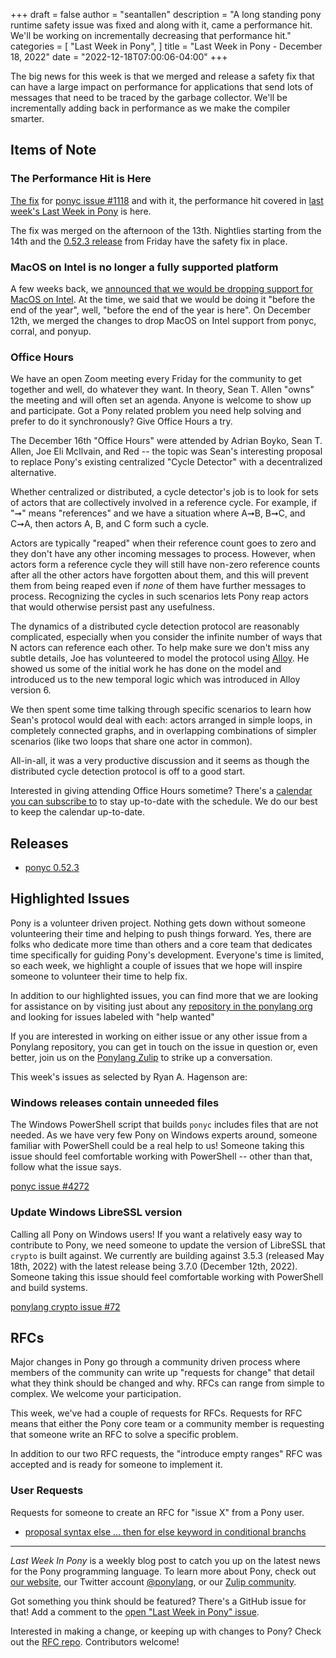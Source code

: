 +++
draft = false
author = "seantallen"
description = "A long standing pony runtime safety issue was fixed and along with it, came a performance hit. We'll be working on incrementally decreasing that performance hit."
categories = [
    "Last Week in Pony",
]
title = "Last Week in Pony - December 18, 2022"
date = "2022-12-18T07:00:06-04:00"
+++

The big news for this week is that we merged and release a safety fix that can have a large impact on performance for applications that send lots of messages that need to be traced by the garbage collector. We'll be incrementally adding back in performance as we make the compiler smarter.

<!--more-->

## Items of Note

### The Performance Hit is Here

[The fix](https://github.com/ponylang/ponyc/pull/4256) for [ponyc issue #1118](https://github.com/ponylang/ponyc/issues/1118) and with it, the performance hit covered in [last week's Last Week in Pony](https://www.ponylang.io/blog/2022/12/last-week-in-pony---december-11-2022/#a-performance-hit-is-coming) is here.

The fix was merged on the afternoon of the 13th. Nightlies starting from the 14th and the [0.52.3 release](https://github.com/ponylang/ponyc/releases/tag/0.52.3) from Friday have the safety fix in place.

### MacOS on Intel is no longer a fully supported platform

A few weeks back, we [announced that we would be dropping support for MacOS on Intel](https://www.ponylang.io/blog/2022/11/last-week-in-pony---november-27-2022/#ending-macos-on-intel-as-a-fully-supported-platform). At the time, we said that we would be doing it "before the end of the year", well, "before the end of the year is here". On December 12th, we merged the changes to drop MacOS on Intel support from ponyc, corral, and ponyup.

### Office Hours

We have an open Zoom meeting every Friday for the community to get together and well, do whatever they want. In theory, Sean T. Allen "owns" the meeting and will often set an agenda. Anyone is welcome to show up and participate. Got a Pony related problem you need help solving and prefer to do it synchronously? Give Office Hours a try.

The December 16th "Office Hours" were attended by Adrian Boyko, Sean T. Allen, Joe Eli McIlvain, and Red -- the topic was Sean's interesting proposal to replace Pony's existing centralized "Cycle Detector" with a decentralized alternative.

Whether centralized or distributed, a cycle detector's job is to look for sets of actors that are collectively involved in a reference cycle. For example, if "➞" means "references" and we have a situation where A➞B, B➞C, and C➞A, then actors A, B, and C form such a cycle.

Actors are typically "reaped" when their reference count goes to zero and they don't have any other incoming messages to process. However, when actors form a reference cycle they will still have non-zero reference counts after all the other actors have forgotten about them, and this will prevent them from being reaped even if *none* of them have further messages to process. Recognizing the cycles in such scenarios lets Pony reap actors that would otherwise persist past any usefulness.

The dynamics of a distributed cycle detection protocol are reasonably complicated, especially when you consider the infinite number of ways that N actors can reference each other. To help make sure we don't miss any subtle details, Joe has volunteered to model the protocol using [Alloy](https://alloytools.org/). He showed us some of the initial work he has done on the model and introduced us to the new temporal logic which was introduced in Alloy version 6.

We then spent some time talking through specific scenarios to learn how Sean's protocol would deal with each: actors arranged in simple loops, in completely connected graphs, and in overlapping combinations of simpler scenarios (like two loops that share one actor in common).

All-in-all, it was a very productive discussion and it seems as though the distributed cycle detection protocol is off to a good start.

Interested in giving attending Office Hours sometime? There's a [calendar you can subscribe to](https://calendar.google.com/calendar/ical/4465e68ae24131ae00461a40893f2637a2c9ac510e311a44ff78680e2f183ce3%40group.calendar.google.com/public/basic.ics) to stay up-to-date with the schedule. We do our best to keep the calendar up-to-date.

## Releases

- [ponyc 0.52.3](https://github.com/ponylang/ponyc/releases/tag/0.52.3)

## Highlighted Issues

Pony is a volunteer driven project. Nothing gets down without someone volunteering their time and helping to push things forward. Yes, there are folks who dedicate more time than others and a core team that dedicates time specifically for guiding Pony's development. Everyone's time is limited, so each week, we highlight a couple of issues that we hope will inspire someone to volunteer their time to help fix.

In addition to our highlighted issues, you can find more that we are looking for assistance on by visiting just about any [repository in the ponylang org](https://github.com/ponylang/) and looking for issues labeled with "help wanted"

If you are interested in working on either issue or any other issue from a Ponylang repository, you can get in touch on the issue in question or, even better, join us on the [Ponylang Zulip](https://ponylang.zulipchat.com/) to strike up a conversation.

This week's issues as selected by Ryan A. Hagenson are:

### Windows releases contain unneeded files

The Windows PowerShell script that builds `ponyc` includes files that are not needed. As we have very few Pony on Windows experts around, someone familiar with PowerShell could be a real help to us! Someone taking this issue should feel comfortable working with PowerShell -- other than that, follow what the issue says.

[ponyc issue #4272](https://github.com/ponylang/ponyc/issues/4272)

### Update Windows LibreSSL version

Calling all Pony on Windows users! If you want a relatively easy way to contribute to Pony, we need someone to update the version of LibreSSL that `crypto` is built against. We currently are building against 3.5.3 (released May 18th, 2022) with the latest release being 3.7.0 (December 12th, 2022). Someone taking this issue should feel comfortable working with PowerShell and build systems.

[ponylang crypto issue #72](https://github.com/ponylang/crypto/issues/72)

## RFCs

Major changes in Pony go through a community driven process where members of the community can write up "requests for change" that detail what they think should be changed and why. RFCs can range from simple to complex. We welcome your participation.

This week, we've had a couple of requests for RFCs. Requests for RFC means that either the Pony core team or a community member is requesting that someone write an RFC to solve a specific problem.

In addition to our two RFC requests, the "introduce empty ranges" RFC was accepted and is ready for someone to implement it.

### User Requests

Requests for someone to create an RFC for "issue X" from a Pony user.

- [proposal syntax else ... then for else keyword in conditional branchs](https://github.com/ponylang/rfcs/issues/207)

---

_Last Week In Pony_ is a weekly blog post to catch you up on the latest news for the Pony programming language. To learn more about Pony, check out [our website](https://ponylang.io), our Twitter account [@ponylang](https://twitter.com/ponylang), or our [Zulip community](https://ponylang.zulipchat.com).

Got something you think should be featured? There's a GitHub issue for that! Add a comment to the [open "Last Week in Pony" issue](https://github.com/ponylang/ponylang.github.io/issues?q=is%3Aissue+is%3Aopen+label%3Alast-week-in-pony).

Interested in making a change, or keeping up with changes to Pony? Check out the [RFC repo](https://github.com/ponylang/rfcs). Contributors welcome!

